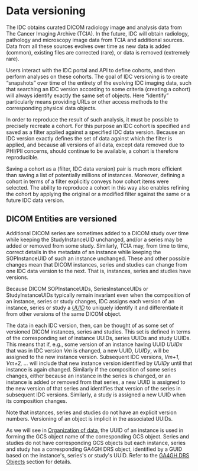 # Data versioning

The IDC obtains curated DICOM radiology image and analysis data from The Cancer Imaging Archive \(TCIA\). In the future, IDC will obtain radiology, pathology and microscopy image data from TCIA and additional sources. Data from all these sources evolves over time as new data is added \(common\), existing files are corrected \(rare\), or data is removed \(extremely rare\).

Users interact with the IDC portal and API to define cohorts, and then perform analyses on these cohorts. The goal of IDC versioning is to create “snapshots” over time of the entirety of the evolving IDC imaging data, such that searching an IDC version according to some criteria \(creating a cohort\) will always identify exactly the same set of objects. Here “identify” particularly means providing URLs or other access methods to the corresponding physical data objects.

In order to reproduce the result of such analysis, it must be possible to precisely recreate a cohort. For this purpose an IDC cohort is specified and saved as a filter applied against a specified IDC data version. Because an IDC version exactly defines the set of data against which the filter is applied, and because all versions of all data, except data removed due to PHI/PII concerns, should continue to be available, a cohort is therefore reproducible.

Saving a cohort as a \(filter, IDC data version\) pair is much more efficient than saving a list of potentially millions of instances. Moreover, defining a cohort in terms of a filter explicitly conveys how cohort items were selected. The ability to reproduce a cohort in this way also enables refining the cohort by applying the original or a modified filter against the same or a future IDC data version.

## DICOM Entities are versioned

Additional DICOM series are sometimes added to a DICOM study over time while keeping the StudyInstanceUID unchanged, and/or a series may be added or removed from some study. Similarly, TCIA may, from time to time, correct details in the metadata of an instance while keeping the SOPInstanceUID of such an instance unchanged. These and other possible changes mean that DICOM instances, series and studies can change from one IDC data version to the next. That is, instances, series and studies have versions.

Because DICOM SOPInstanceUIDs, SeriesInstanceUIDs or StudyInstanceUIDs typically remain invariant even when the composition of an instance, series or study changes, IDC assigns each version of an instance, series or study a [_UUID_](https://en.wikipedia.org/wiki/Universally_unique_identifier#:~:text=A%20universally%20unique%20identifier%20%28UUID,%2C%20for%20practical%20purposes%2C%20unique.) to uniquely identify it and differentiate it from other versions of the same DICOM object.

The data in each IDC version, then, can be thought of as some set of versioned DICOM instances, series and studies. This set is defined in terms of the corresponding set of instance UUIDs, series UUIDs and study UUIDs. This means that if, e.g., some version of an instance having UUID _UUIDx_ that was in IDC version _Vm_ is changed, a new UUID, _UUIDy_, will be assigned to the new instance version. Subsequent IDC versions, _Vm+1_, _Vm+2, ..._ will include that new instance version identified by _UUIDy_ until that instance is again changed. Similarly if the composition of some series changes, either because an instance in the series is changed, or an instance is added or removed from that series, a new UUID is assigned to the new version of that series and identifies that version of the series in subsequent IDC versions. Similarly, a study is assigned a new UUID when its composition changes.

Note that instances, series and studies do not have an explicit version numbers. Versioning of an object is implicit in the associated UUIDs.

As we will see in [Organization of data](https://github.com/ImagingDataCommons/IDC-Docs-dev/tree/f90c4ff43658a6d016ca80352826c835aee38043/data/organization-of-data-1.md), the UUID of an instance is used in forming the GCS object name of the corresponding GCS object. Series and studies do not have corresponding GCS objects but each instance, series and study has a corresponding GA4GH DRS object, identified by a GUID based on the instance's, series's or study's UUID. Refer to the [GA4GH DRS Objects](organization-of-data/guids-and-uuids.md) section for details.

